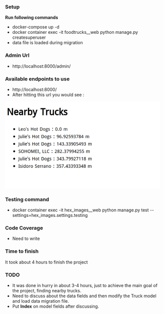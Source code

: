 
### Setup
**Run following commands**
* docker-compose up -d
* docker container exec -it foodtrucks__web python manage.py createsuperuser
* data file is loaded during migration

### Admin Url
* http://localhost:8000/admin/


### Available endpoints to use
* http://localhost:8000/
* After hitting this url you would see :

![food_trucks_working](food_trucks_working.png)

### Testing command
* docker container exec -it hex_images__web python manage.py test --settings=hex_images.settings.testing

### Code Coverage
* Need to write

### Time to finish
It took about 4 hours to finish the project

### TODO
* It was done in hurry in about 3-4 hours, just to achieve the main goal of the project, finding nearby trucks.
* Need to discuss about the data fields and then modify the Truck model and load data migration file.
* Put **Index** on model fields after discussing.

